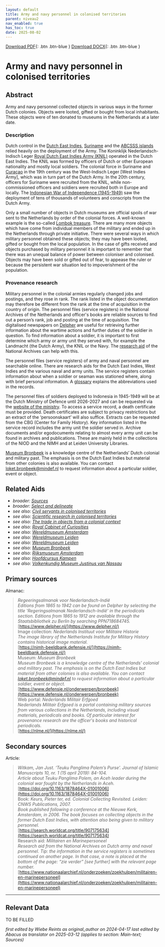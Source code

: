 ```yaml
---
layout: default
title: Army and navy personnel in colonised territories
parent: niveau2
nav_enabled: true
has_toc: true
date: 2025-08-02
--- 
```



[Download PDF](https://raw.githubusercontent.com/colonial-heritage/research-guides-dev/refs/heads/main/EXPORTS/PDF/niveau2/English/MilitaryAndNavy.pdf){: .btn .btn-blue }     [Download DOCX](https://raw.githubusercontent.com/colonial-heritage/research-guides-dev/refs/heads/main/EXPORTS/DOCX/niveau2/English/MilitaryAndNavy.docx){: .btn .btn-blue }


# Army and navy personnel in colonised territories


## Abstract

Army and navy personnel collected objects in various ways in the former Dutch colonies. Objects were looted, gifted or bought from local inhabitants. These objects were of ten donated to museums in the Netherlands at a later date.

### Description

Dutch control in the [Dutch East Indies](https://sws.geonames.org/1643084), [Suriname](https://sws.geonames.org/3382998) and the [ABCSSS islands](https://sws.geonames.org/8505032) relied heavily on the deployment of the Army. The Koninklijk Nederlandsch-Indisch Leger [Royal Dutch East Indies Army (KNIL)](https://hdl.handle.net/20.500.11840/pi7416) operated in the Dutch East Indies. The KNIL was formed by officers of Dutch or other European nationality and mostly local soldiers. The colonial force in Suriname and [Curaçao](https://sws.geonames.org/7626836) in the 19th century was the West-Indisch Leger [West Indies Army], which was in turn part of the Dutch Army. In the 20th century, officers for Suriname were recruited from the KNIL, while non-commissioned officers and soldiers were recruited both in Europe and locally. The [Indonesian War of Independence (1945-1949)](https://www.wikidata.org/entity/Q1332160) saw the deployment of tens of thousands of volunteers and conscripts from the Dutch Army.

Only a small number of objects in Dutch museums are official spoils of war sent to the Netherlands by order of the colonial forces. A well-known example is the so-called [Lombok treasure](https://www.wikidata.org/entity/Q115754448). There are many more objects which have come from individual members of the military and ended up in the Netherlands through private initiative. There were several ways in which military personnel obtained these objects; they may have been looted, gifted or bought from the local population. In the case of gifts received and objects purchased by military personnel it is important to remember that there was an unequal balance of power between coloniser and colonised. Objects may have been sold or gifted out of fear, to appease the ruler or because the persistent war situation led to impoverishment of the population.

### Provenance research

Military personnel in the colonial armies regularly changed jobs and postings, and they rose in rank. The rank listed in the object documentation may therefore be different from the rank at the time of acquisition in the country of origin. The personnel files (service registers) in the National Archives of the Netherlands and officer's books are reliable sources to find out a person’s rank, job and posting at the time of acquisition. The digitalised newspapers on [Delpher](https://www.delpher.nl/) are useful for retrieving further information about the wartime actions and further duties of the soldier in question. 
To find information about a soldier, it is important to first determine which army or army unit they served with, for example the Landmacht (the Dutch Army), the KNIL or the Navy. The [research aid](https://www.nationaalarchief.nl/onderzoeken/zoekhulpen/militairen-en-marinepersoneel) of the National Archives can help with this. 

The personnel files (service registers) of army and naval personnel are searchable online. There are research aids for the Dutch East Indies, West Indies and the various naval and army units. The service registers contain information about when a soldier or seaman was stationed where, along with brief personal information. A [glossary](https://www.nationaalarchief.nl/onderzoeken/zoekhulpen/militaire-stamboeken-afkortingen-en-verklarende-woordenlijst) explains the abbreviations used in the records.

The personnel files of soldiers deployed to Indonesia in 1945-1949 will be at the Dutch Ministry of Defence until 2026-2027 and can be requested via the [website of the ministry](https://english.defensie.nl/). To access a service record, a death certificate must be provided. Death certificates are subject to privacy restrictions but an extract of the ‘persoonskaart’ will also suffice. Extracts can be requested from the CBG (Center for Family History). Key information listed in the service record includes the army unit the soldier served in. Archive documents and/or egodocuments relating to almost every army unit can be found in archives and publications. These are mainly held in the collections of the NIOD and the NIMH and at Leiden University Libraries.

[Museum Bronbeek](https://www.defensie.nl/onderwerpen/bronbeek) is a knowledge centre of the Netherlands’ Dutch colonial and military past. The emphasis is on the Dutch East Indies but material from other colonies is also available. You can contact [loket.bronbeek@mindef.nl](mailto:loket.bronbeek@mindef.nl) to request information about a particular soldier, event or object.


## Related Aids

 - _broader: [Sources](niveau1/English/Sources_20240501.yml)_  
 - _broader: [Select and delineate](niveau1/English/SelectAndDelineate_20240425.yml)_  
 - _see also: [Civil servants in colonised territories](niveau2/English/CivilServants_20240316.yml)_  
 - _see also: [Scientific research in colonised territories](niveau2/English/Science_20240821.yml)_  
 - _see also: [The trade in objects from a colonial context](niveau2/English/Trade_20240316.yml)_  
 - _see also: [Royal Cabinet of Curiosities](niveau3/English/RCC_20240417.yml)_  
 - _see also: [Wereldmuseum Amsterdam](niveau3/English/WMAmsterdam_20240809.yml)_  
 - _see also: [Wereldmuseum Leiden](niveau3/English/WMLeiden_20240508.yml)_  
 - _see also: [Wereldmuseum Leiden](niveau3/English/WMRotterdam_2040822.yml)_  
 - _see also: [Museum Bronbeek](niveau3/English/Bronbeek_20241002.yml)_  
 - _see also: [Rijksmuseum Amsterdam](niveau3/English/RijksmuseumAmsterdam_20240905.yml)_  
 - _see also: [Hoofdcursus Kampen](niveau3/English/HoofdcursusKampen_20250513.yml)_  
 - _see also: [Volkenkundig Museum Justinus van Nassau](niveau3/English/JustinusNassau_20250513.yml)_  

## Primary sources

Almanac:
  > *Regeeringsalmanak voor Nederlandsch-Indië*  
> _Editions from 1865 to 1942 can be found on Delpher by selecting the title 'Regeringsalmanak Nederlandsch-Indië' in the periodicals section. Editions from 1865 to 1912 are available through the Staatsbibliothek zu Berlin by searching PPN718684745._  
> [https://www.delpher.nl/](https://www.delpher.nl/)  
Image collection:
  > *Nederlands Instituut voor Militaire Historie*  
> _The image library of the Netherlands Institute for Military History contains historical image material._  
> [https://nimh-beeldbank.defensie.nl/](https://nimh-beeldbank.defensie.nl/)  
Museum:
  > *Museum Bronbeek*  
> _Museum Bronbeek is a knowledge centre of the Netherlands’ colonial and military past. The emphasis is on the Dutch East Indies but material from other colonies is also available. You can contact loket.bronbeek@mindef.nl to request information about a particular soldier, event or object._  
> [https://www.defensie.nl/onderwerpen/bronbeek](https://www.defensie.nl/onderwerpen/bronbeek)  
Web portal:
  > *Nederlands Militair Erfgoed*  
> _Nederlands Militair Erfgoed is a portal containing military sources from various collections in the Netherlands, including visual materials, periodicals and books. Of particular interest for provenance research are the officer's books and historical periodicals._  
> [https://nlme.nl/](https://nlme.nl/)  
## Secondary sources

Article:
  > *Witkam, Jan Just. ‘Teuku Panglima Polem’s Purse’. Journal of Islamic Manuscripts 10, nr. 1 (15 april 2019): 84-104.*  
> _Article about Teuku Panglima Polem, an Aceh leader during the colonial war fought by the Netherlands in Aceh._  
> [https://doi.org/10.1163/1878464X-01001006](https://doi.org/10.1163/1878464X-01001006)  
Book:
  > *Keurs, Pieter ter, ed. Colonial Collecting Revisited. Leiden: CNWS Publications, 2007.*  
> _Book published following a conference at the Nieuwe Kerk, Amsterdam, in 2006. The book focuses on collecting objects in the former Dutch East Indies, with attention also being given to military personnel._  
> [https://search.worldcat.org/title/907175634](https://search.worldcat.org/title/907175634)  
Research aid:
  > *Militairen en Marinepersoneel*  
> _Research aid from the National Archives on Dutch army and naval personnel. Tip: the information in the service registers is sometimes continued on another page. In that case, a note is placed at the bottom of the page: “zie verder” [see further] with the relevant page number._  
> [https://www.nationaalarchief.nl/onderzoeken/zoekhulpen/militairen-en-marinepersoneel](https://www.nationaalarchief.nl/onderzoeken/zoekhulpen/militairen-en-marinepersoneel)  


---
## Relevant Data 
TO BE FILLED

_first edited by Wiebe Reints as original_author on 2024-04-17_
_last edited by Abacus as translator on 2025-03-12
        (applies to section: Main-text; Sources)_
        